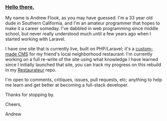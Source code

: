 ### [Hello there.](https://www.youtube.com/watch?v=frszEJb0aOo)

My name is Andrew Flook, as you may have guessed. I'm a 33 year old dude in Southern California, and I'm an amateur programmer that hopes to make it a career someday. I've dabbled in web programming since middle school, but never really understood much until a few years ago when I started working with Laravel.

I have one site that is currently live, built on PHP/Laravel; it's a [custom-made CMS](https://www.github.com/AndrewFlook/ttnp) for my friend's local neighborhood restaurant. I'm currently working on a full re-write of the site using what knowledge I have learned since I initially launched that site, you can track my progress on this rebuild in my [Restaurateur](https://www.github.com/AndrewFlook/restaurateur) repo.

I'm open to comments, critiques, issues, pull requests, etc; anything to help me learn and get better at becoming a full-stack developer.

Thanks for stopping by.

Cheers,

Andrew
